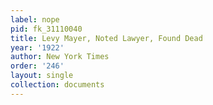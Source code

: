 ```yaml
---
label: nope
pid: fk_31110040
title: Levy Mayer, Noted Lawyer, Found Dead
year: '1922'
author: New York Times
order: '246'
layout: single
collection: documents
---
```


